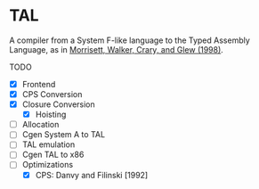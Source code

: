 # TAL

A compiler from a System F-like language to the Typed Assembly Language, as in
[Morrisett, Walker, Crary, and Glew (1998)](https://www.cs.princeton.edu/~dpw/papers/tal-toplas.pdf).

TODO

- [x] Frontend
- [x] CPS Conversion
- [X] Closure Conversion
  - [X] Hoisting
- [ ] Allocation
- [ ] Cgen System A to TAL
- [ ] TAL emulation
- [ ] Cgen TAL to x86
- [ ] Optimizations
  - [X] CPS: Danvy and Filinski [1992]
